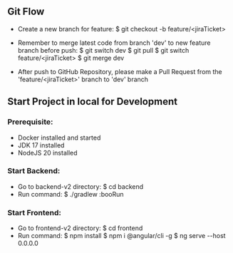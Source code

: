 ## Git Flow
- Create a new branch for feature:
$ git checkout -b feature/\<jiraTicket\>
- Remember to merge latest code from branch 'dev' to new feature branch before push:
\$ git switch dev
\$ git pull
\$ git switch feature/\<jiraTicket\>
\$ git merge dev

- After push to GitHub Repository, please make a Pull Request from the 'feature/\<jiraTicket\>' branch to 'dev' branch

## Start Project in local for Development
### Prerequisite: 
  - Docker installed and started
  - JDK 17 installed
  - NodeJS 20 installed
### Start Backend:
  - Go to backend-v2 directory:
  \$ cd backend
  - Run command:
  \$ ./gradlew :booRun
### Start Frontend:
 - Go to frontend-v2 directory:
  \$ cd frontend
  - Run command:
  \$ npm install
  \$ npm i @angular/cli -g
  \$ ng serve --host 0.0.0.0
  
